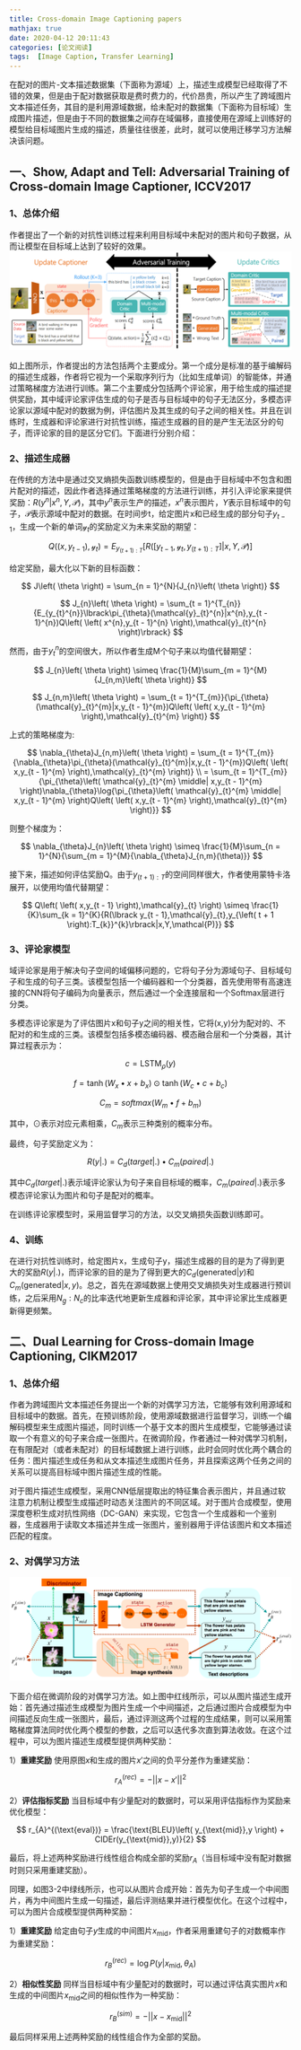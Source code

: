 ```yaml
---
title: Cross-domain Image Captioning papers
mathjax: true
date: 2020-04-12 20:11:43
categories: [论文阅读]
tags:  [Image Caption, Transfer Learning]
---
```


在配对的图片-文本描述数据集（下面称为源域）上，描述生成模型已经取得了不错的效果，但是由于配对数据获取是费时费力的，代价昂贵，所以产生了跨域图片文本描述任务，其目的是利用源域数据，给未配对的数据集（下面称为目标域）生成图片描述，但是由于不同的数据集之间存在域偏移，直接使用在源域上训练好的模型给目标域图片生成的描述，质量往往很差，此时，就可以使用迁移学习方法解决该问题。
<!-- more -->

## 一、Show, Adapt and Tell: Adversarial Training of Cross-domain Image Captioner, ICCV2017

### 1、总体介绍
作者提出了一个新的对抗性训练过程来利用目标域中未配对的图片和句子数据，从而让模型在目标域上达到了较好的效果。
![Adversarial Training Method](2020-04-12-Cross-domain-Image-Captioning-papers/Adversarial_Training_Method.png)

如上图所示，作者提出的方法包括两个主要成分。第一个成分是标准的基于编解码的描述生成器，作者将它视为一个采取序列行为（比如生成单词）的智能体，并通过策略梯度方法进行训练。第二个主要成分包括两个评论家，用于给生成的描述提供奖励，其中域评论家评估生成的句子是否与目标域中的句子无法区分，多模态评论家以源域中配对的数据为例，评估图片及其生成的句子之间的相关性。并且在训练时，生成器和评论家进行对抗性训练，描述生成器的目的是产生无法区分的句子，而评论家的目的是区分它们。下面进行分别介绍：

### 2、描述生成器

在传统的方法中是通过交叉熵损失函数训练模型的，但是由于目标域中不包含和图片配对的描述，因此作者选择通过策略梯度的方法进行训练，并引入评论家来提供奖励：$R(y^{n}|x^{n},Y,\mathcal{P)}$，其中$y^{n}$表示生产的描述，$x^{n}$表示图片，$Y$表示目标域中的句子，$\mathcal{P}$表示源域中配对的数据。在时间步t，给定图片x和已经生成的部分句子$y_{t-1}$，生成一个新的单词$\mathcal{y}_{t}$的奖励定义为未来奖励的期望：

$$
Q\left( \left( x,y_{t - 1} \right),\mathcal{y}_{t} \right) = E_{y_{\left( t + 1 \right):T}}\lbrack R(\lbrack y_{t - 1},\mathcal{y}_{t},y_{\left( t + 1 \right):T}\rbrack|x,Y,\mathcal{P)}\rbrack
$$

给定奖励，最大化以下新的目标函数：

$$
J\left( \theta \right) = \sum_{n = 1}^{N}{J_{n}\left( \theta \right)}
$$

$$
J_{n}\left( \theta \right) = \sum_{t = 1}^{T_{n}}{E_{y_{t}^{n}}\lbrack\pi_{\theta}(\mathcal{y}_{t}^{n}|x^{n},y_{t - 1}^{n})Q\left( \left( x^{n},y_{t - 1}^{n} \right),\mathcal{y}_{t}^{n} \right)\rbrack}
$$

然而，由于$y_{t}^{n}$的空间很大，所以作者生成M个句子来以均值代替期望：

$$
J_{n}\left( \theta \right) \simeq \frac{1}{M}\sum_{m = 1}^{M}{J_{n,m}\left( \theta \right)}
$$

$$
J_{n,m}\left( \theta \right) = \sum_{t = 1}^{T_{m}}{\pi_{\theta}(\mathcal{y}_{t}^{m}|x,y_{t - 1}^{m})Q\left( \left( x,y_{t - 1}^{m} \right),\mathcal{y}_{t}^{m} \right)}
$$

上式的策略梯度为:

$$
\nabla_{\theta}J_{n,m}\left( \theta \right) = \sum_{t = 1}^{T_{m}}{\nabla_{\theta}\pi_{\theta}(\mathcal{y}_{t}^{m}|x,y_{t - 1}^{m})Q\left( \left( x,y_{t - 1}^{m} \right),\mathcal{y}_{t}^{m} \right)} \\ = \sum_{t = 1}^{T_{m}}{\pi_{\theta}\left( \mathcal{y}_{t}^{m} \middle| x,y_{t - 1}^{m} \right)\nabla_{\theta}\log{\pi_{\theta}\left( \mathcal{y}_{t}^{m} \middle| x,y_{t - 1}^{m} \right)Q\left( \left( x,y_{t - 1}^{m} \right),\mathcal{y}_{t}^{m} \right)}}
$$

则整个梯度为：

$$
\nabla_{\theta}J_{n}\left( \theta \right) \simeq \frac{1}{M}\sum_{n = 1}^{N}{\sum_{m = 1}^{M}{\nabla_{\theta}J_{n,m}(\theta)}}
$$

接下来，描述如何评估奖励Q。由于$y_{\left( t + 1 \right):T}$的空间同样很大，作者使用蒙特卡洛展开，以使用均值代替期望：

$$
Q\left( \left( x,y_{t - 1} \right),\mathcal{y}_{t} \right) \simeq \frac{1}{K}\sum_{k = 1}^{K}{R(\lbrack y_{t - 1},\mathcal{y}_{t},y_{\left( t + 1 \right):T_{k}}^{k}\rbrack|x,Y,\mathcal{P)}}
$$

### 3、评论家模型

域评论家是用于解决句子空间的域偏移问题的，它将句子分为源域句子、目标域句子和生成的句子三类。该模型包括一个编码器和一个分类器，首先使用带有高速连接的CNN将句子编码为向量表示，然后通过一个全连接层和一个Softmax层进行分类。

多模态评论家是为了评估图片x和句子y之间的相关性，它将(x,y)分为配对的、不配对的和生成的三类。该模型包括多模态编码器、模态融合层和一个分类器，其计算过程表示为：

$$
c = \text{LSTM}_{\rho}\left( y \right)
$$

$$
f = \tanh\left( W_{x} \bullet x + b_{x} \right) \odot \tanh\left( W_{c} \bullet c + b_{c} \right)
$$

$$
C_{m} = softmax(W_{m} \bullet f + b_{m})
$$

其中，$\odot$表示对应元素相乘，$C_{m}$表示三种类别的概率分布。

最终，句子奖励定义为：

$$
R\left( y \middle| . \right) = C_{d}(target|.) \bullet C_{m}(paired|.)
$$

其中$C_{d}(target|.)$表示域评论家认为句子来自目标域的概率，$C_{m}(paired|.)$表示多模态评论家认为图片和句子是配对的概率。

在训练评论家模型时，采用监督学习的方法，以交叉熵损失函数训练即可。

### 4、训练

在进行对抗性训练时，给定图片x，生成句子y，描述生成器的目的是为了得到更大的奖励$R\left( y \middle| . \right)$，而评论家的目的是为了得到更大的$C_{d}(\text{generated}|y)$和$C_{m}(\text{generated}|x,y)$。总之，首先在源域数据上使用交叉熵损失对生成器进行预训练，之后采用$N_{g}:N_{c}$的比率迭代地更新生成器和评论家，其中评论家比生成器更新得更频繁。

## 二、Dual Learning for Cross-domain Image Captioning, CIKM2017

### 1、总体介绍
作者为跨域图片文本描述任务提出一个新的对偶学习方法，它能够有效利用源域和目标域中的数据。首先，在预训练阶段，使用源域数据进行监督学习，训练一个编解码模型来生成图片描述，同时训练一个基于文本的图片生成模型，它能够通过读取一个有意义的句子来合成一张图片。在微调阶段，作者通过一种对偶学习机制，在有限配对（或者未配对）的目标域数据上进行训练，此时会同时优化两个耦合的任务：图片描述生成任务和从文本描述生成图片任务，并且探索这两个任务之间的关系可以提高目标域中图片描述生成的性能。

对于图片描述生成模型，采用CNN低层提取出的特征集合表示图片，并且通过软注意力机制让模型生成描述时动态关注图片的不同区域。对于图片合成模型，使用深度卷积生成对抗性网络（DC-GAN）来实现，它包含一个生成器和一个鉴别器，生成器用于读取文本描述并生成一张图片，鉴别器用于评估该图片和文本描述匹配的程度。

### 2、对偶学习方法
![Dual Learning Method](2020-04-12-Cross-domain-Image-Captioning-papers/Dual_Learning_Method.png)

下面介绍在微调阶段的对偶学习方法。如上图中红线所示，可以从图片描述生成开始：首先通过描述生成模型为图片生成一个中间描述，之后通过图片合成模型为中间描述反向生成一张图片，最后，通过评测这两个过程的生成结果，则可以采用策略梯度算法同时优化两个模型的参数，之后可以迭代多次直到算法收敛。在这个过程中，可以为图片描述生成模型提供两种奖励：

1）**重建奖励** 使用原图$x$和生成的图片$x'$之间的负平分差作为重建奖励：

$$
r_{A}^{(rec)} = - {||x - x'||}^{2}
$$

2）**评估指标奖励** 当目标域中有少量配对的数据时，可以采用评估指标作为奖励来优化模型：

$$
r_{A}^{(\text{eval})} = \frac{\text{BLEU}\left( y_{\text{mid}},y \right) + CIDEr(y_{\text{mid}},y)}{2}
$$

最后，将上述两种奖励进行线性组合构成全部的奖励$r_{A}$（当目标域中没有配对数据时则只采用重建奖励）。

同理，如图3-2中绿线所示，也可以从图片合成开始：首先为句子生成一个中间图片，再为中间图片生成一句描述，最后评测结果并进行模型优化。在这个过程中，可以为图片合成模型提供两种奖励：

1）**重建奖励** 给定由句子$y$生成的中间图片$x_{\text{mid}}$，作者采用重建句子的对数概率作为重建奖励：

$$
r_{B}^{(rec)} = \log{P(y|x_{\text{mid}},\theta_{A})}
$$

2）**相似性奖励** 同样当目标域中有少量配对的数据时，可以通过评估真实图片$x$和生成的中间图片$x_{\text{mid}}$之间的相似性作为一种奖励：

$$
r_{B}^{(sim)} = - {||x - x_{\text{mid}}||}^{2}
$$

最后同样采用上述两种奖励的线性组合作为全部的奖励。
